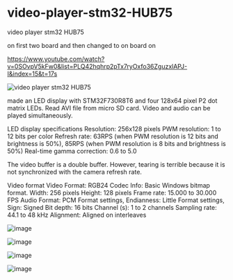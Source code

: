 # video-player-stm32-HUB75
video player stm32 HUB75

on first two board and then changed to on board on



https://www.youtube.com/watch?v=0SOvpV5kFw0&list=PLQ42hqhrp2pTx7ryOxfo36ZguzxlAPJ-I&index=15&t=17s

![video player stm32 HUB75](https://github.com/offpic/video-player-stm32-HUB75/assets/31142397/7bebc2f9-d98f-496b-8c8d-a0bc650d6796)

 made an LED display with STM32F730R8T6 and four 128x64 pixel P2 dot matrix LEDs.
Read AVI file from micro SD card.
Video and audio can be played simultaneously.

LED display specifications
Resolution: 256x128 pixels
PWM resolution: 1 to 12 bits per color
Refresh rate: 63RPS (when PWM resolution is 12 bits and brightness is 50%), 85RPS (when PWM resolution is 8 bits and brightness is 50%)
Real-time gamma correction: 0.6 to 5.0

The video buffer is a double buffer. However, tearing is terrible because it is not synchronized with the camera refresh rate.

Video format
Video
Format: RGB24
Codec Info: Basic Windows bitmap format.
Width: 256 pixels
Height: 128 pixels
Frame rate: 15.000 to 30.000 FPS
Audio
Format: PCM
Format settings, Endianness: Little
Format settings, Sign: Signed
Bit depth: 16 bits
Channel (s): 1 to 2 channels
Sampling rate: 44.1 to 48 kHz
Alignment: Aligned on interleaves

![image](https://github.com/offpic/video-player-stm32-HUB75/assets/31142397/1bbce720-93c2-4492-942e-6fd18030eb32)

![image](https://github.com/offpic/video-player-stm32-HUB75/assets/31142397/8ea1fdd7-9aed-44c6-b29b-c07eae3b66d0)

![image](https://github.com/offpic/video-player-stm32-HUB75/assets/31142397/020b9c3c-9a29-473d-917e-bd681e39243c)

![image](https://github.com/offpic/video-player-stm32-HUB75/assets/31142397/4460c199-df39-4f30-bc9d-7bd189269a08)





